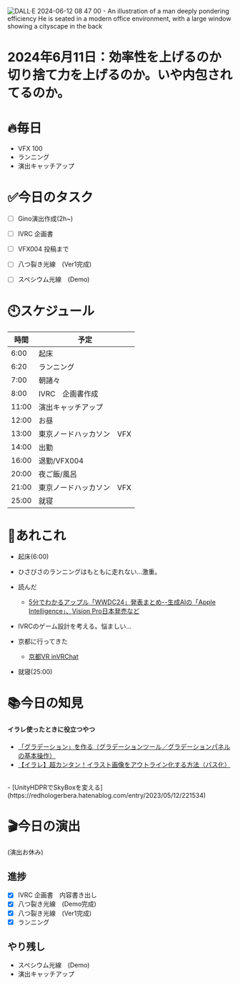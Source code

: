 
![DALL·E 2024-06-12 08 47 00 - An illustration of a man deeply pondering efficiency  He is seated in a modern office environment, with a large window showing a cityscape in the back](https://github.com/Nats360/Nippo/assets/86301377/4f0a91bd-ed72-4724-b6aa-18f97e86cb7e)

# 2024年6月11日：効率性を上げるのか切り捨て力を上げるのか。いや内包されてるのか。
# 🔥毎日
- VFX 100
- ランニング
- 演出キャッチアップ

# ✅今日のタスク
- [ ] Gino演出作成(2h~)
- [ ] IVRC 企画書　
- [ ] VFX004 投稿まで
- [ ] 八つ裂き光線　(Ver1完成)
- [ ] スペシウム光線　(Demo)



# 🕙スケジュール
| 時間 |  予定 |
|----|----|
|6:00|起床|
|6:20|ランニング|
|7:00|朝諸々|
|8:00|IVRC　企画書作成|
|11:00|演出キャッチアップ|
|12:00|お昼|
|13:00|東京ノードハッカソン　VFX|
|14:00|出勤|
|16:00|退勤/VFX004|
|20:00|夜ご飯/風呂|
|21:00|東京ノードハッカソン　VFX|
|25:00|就寝|


# 📌あれこれ
- 起床(6:00)

- ひさびさのランニングはもともに走れない…激重。

- 読んだ
    - [5分でわかるアップル「WWDC24」発表まとめ--生成AIの「Apple Intelligence」、Vision Pro日本発売など](https://japan.cnet.com/article/35219928/)

- IVRCのゲーム設計を考える。悩ましい…

- 京都に行ってきた
    - [京都VR inVRChat](https://vrchat.com/home/world/wrld_c1824301-1b7a-4a6d-ae69-de48c1bae974)
 
- 就寝(25:00)


# 📚今日の知見
#### イラレ使ったときに役立つやつ
- [「グラデーション」を作る（グラデーションツール／グラデーションパネルの基本操作）](https://www.mdn.co.jp/reference/Illustrator/115)
- [【イラレ】超カンタン！イラスト画像をアウトライン化する方法（パス化）](https://clip-blog.com/passing/)
<br>
- [UnityHDPRでSkyBoxを変える](https://redhologerbera.hatenablog.com/entry/2023/05/12/221534)

# 🎬今日の演出
(演出お休み)

## 進捗
- [x] IVRC 企画書　内容書き出し
- [x] 八つ裂き光線　(Demo完成)
- [x] 八つ裂き光線　(Ver1完成)
- [x] ランニング
## やり残し
- スペシウム光線　(Demo)
- 演出キャッチアップ

